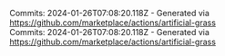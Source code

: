 Commits: 2024-01-26T07:08:20.118Z - Generated via https://github.com/marketplace/actions/artificial-grass
<br>
Commits: 2024-01-26T07:08:20.118Z - Generated via https://github.com/marketplace/actions/artificial-grass
<br>
